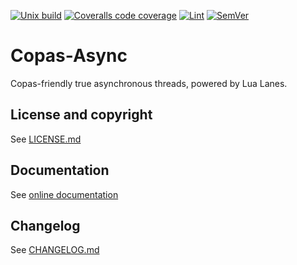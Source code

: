 [![Unix build](https://img.shields.io/github/workflow/status/hishamhm/copas-async/Unix%20build?label=Unix%20build&logo=linux)](https://github.com/hishamhm/copas-async/actions/workflows/unix_build.yml)
[![Coveralls code coverage](https://img.shields.io/coveralls/github/hishamhm/copas-async?logo=coveralls)](https://coveralls.io/github/hishamhm/copas-async)
[![Lint](https://github.com/hishamhm/copas-async/workflows/Lint/badge.svg)](https://github.com/hishamhm/copas-async/actions/workflows/lint.yml)
[![SemVer](https://img.shields.io/github/v/tag/hishamhm/copas-async?color=brightgreen&label=SemVer&logo=semver&sort=semver)](CHANGELOG.md)

# Copas-Async

Copas-friendly true asynchronous threads, powered by Lua Lanes.

## License and copyright

See [LICENSE.md](LICENSE.md)

## Documentation

See [online documentation](https://hishamhm.github.io/copas-async/)

## Changelog

See [CHANGELOG.md](CHANGELOG.md)
